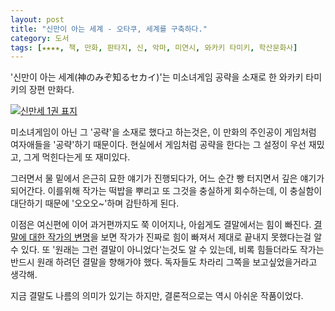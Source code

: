 ```yaml
---
layout: post
title: "신만이 아는 세계 - 오타쿠, 세계를 구축하다."
category: 도서
tags: [★★★★, 책, 만화, 판타지, 신, 악마, 미연시, 와카키 타미키, 학산문화사]
---
```


'신만이 아는 세계(神のみぞ知るセカイ)'는 미소녀게임 공략을 소재로 한 와카키 타미키의 장편 만화다.

[![신만세 1권 표지](https://lh4.googleusercontent.com/-8qbdOxGz_kk/VMKChhYXkQI/AAAAAAAAOlo/uWPHJXbog-Q/w600/kaminomi_1_kr_cover.jpg "'신만세'는 신만이 아는 세계에서 벌어지는 신만의 이야기다.")](http://www.aladin.co.kr/shop/wproduct.aspx?ISBN=8925893576&ttbkey=ttbreznoa0249001&COPYPaper=1)

미소녀게임이 아닌 그 '공략'을 소재로 했다고 하는것은, 이 만화의 주인공이 게임처럼 여자애들을 '공략'하기 때문이다.
현실에서 게임처럼 공략을 한다는 그 설정이 우선 재밌고, 그게 먹힌다는게 또 재미있다.

그러면서 물 밑에서 은근히 묘한 얘기가 진행되다가, 어느 순간 빵 터지면서 깊은 얘기가 되어간다.
이를위해 작가는 떡밥을 뿌리고 또 그것을 충실하게 회수하는데, 이 충실함이 대단하기 때문에 '오오오~'하며 감탄하게 된다.

이점은 여신편에 이어 과거편까지도 쭉 이어지나, 아쉽게도 결말에서는 힘이 빠진다. [결말에 대한 작가의 변명](http://blog.naver.com/365wide/220093252993)을 보면 작가가 진짜로 힘이 빠져서 제대로 끝내지 못했다는걸 알 수 있다. 또 '원래는 그런 결말이 아니었다'는것도 알 수 있는데, 비록 힘들더라도 작가는 반드시 원래 하려던 결말을 향해가야 했다. 독자들도 차라리 그쪽을 보고싶었을거라고 생각해.

지금 결말도 나름의 의미가 있기는 하지만, 결론적으로는 역시 아쉬운 작품이었다.
